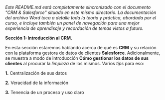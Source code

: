 _Este README.md está completamente sincronizado con el documento "CRM & Salesforce" situado en este mismo directorio. La documentación del archivo Word toca a detalle toda la teoría y práctica, abordada por el curso, e incluye también un panel de navegación para una mejor experiencia de aprendisaje y recordación de temas vistos a futuro._

**Sección 1: Introducción al CRM.**

En esta sección estaremos hablando acerca de qué es **CRM** y su relación con la plataforma gestora de datos de clientes **Salesforce**. Adicionalmente, se muestra a modo de introducción **Cómo gestionar los datos de sus clientes** al procurar la _limpieza_ de los mismos. Varios _tips_ para eso: 

**1.** Centralización de sus datos

**2.** Veracidad de la información

**3.** Tenencia de un proceso y uso claro
